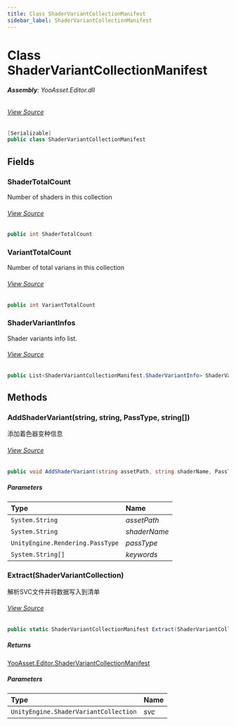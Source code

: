 ```yaml
---
title: Class ShaderVariantCollectionManifest
sidebar_label: ShaderVariantCollectionManifest
---
```

# Class ShaderVariantCollectionManifest


###### **Assembly**: YooAsset.Editor.dll
###### [View Source](https://github.com/tuyoogame/YooAsset/blob/main/Assets/YooAsset/Editor/ShaderVariantCollector/ShaderVariantCollectionManifest.cs#L12)
```csharp title="Declaration"
[Serializable]
public class ShaderVariantCollectionManifest
```
## Fields
### ShaderTotalCount
Number of shaders in this collection
###### [View Source](https://github.com/tuyoogame/YooAsset/blob/main/Assets/YooAsset/Editor/ShaderVariantCollector/ShaderVariantCollectionManifest.cs#L52)
```csharp title="Declaration"
public int ShaderTotalCount
```
### VariantTotalCount
Number of total varians in this collection
###### [View Source](https://github.com/tuyoogame/YooAsset/blob/main/Assets/YooAsset/Editor/ShaderVariantCollector/ShaderVariantCollectionManifest.cs#L57)
```csharp title="Declaration"
public int VariantTotalCount
```
### ShaderVariantInfos
Shader variants info list.
###### [View Source](https://github.com/tuyoogame/YooAsset/blob/main/Assets/YooAsset/Editor/ShaderVariantCollector/ShaderVariantCollectionManifest.cs#L62)
```csharp title="Declaration"
public List<ShaderVariantCollectionManifest.ShaderVariantInfo> ShaderVariantInfos
```
## Methods
### AddShaderVariant(string, string, PassType, string[])
添加着色器变种信息
###### [View Source](https://github.com/tuyoogame/YooAsset/blob/main/Assets/YooAsset/Editor/ShaderVariantCollector/ShaderVariantCollectionManifest.cs#L67)
```csharp title="Declaration"
public void AddShaderVariant(string assetPath, string shaderName, PassType passType, string[] keywords)
```

##### Parameters

| Type | Name |
|:--- |:--- |
| `System.String` | *assetPath* |
| `System.String` | *shaderName* |
| `UnityEngine.Rendering.PassType` | *passType* |
| `System.String[]` | *keywords* |

### Extract(ShaderVariantCollection)
解析SVC文件并将数据写入到清单
###### [View Source](https://github.com/tuyoogame/YooAsset/blob/main/Assets/YooAsset/Editor/ShaderVariantCollector/ShaderVariantCollectionManifest.cs#L97)
```csharp title="Declaration"
public static ShaderVariantCollectionManifest Extract(ShaderVariantCollection svc)
```

##### Returns

[YooAsset.Editor.ShaderVariantCollectionManifest](../YooAsset.Editor/ShaderVariantCollectionManifest.md)

##### Parameters

| Type | Name |
|:--- |:--- |
| `UnityEngine.ShaderVariantCollection` | *svc* |

